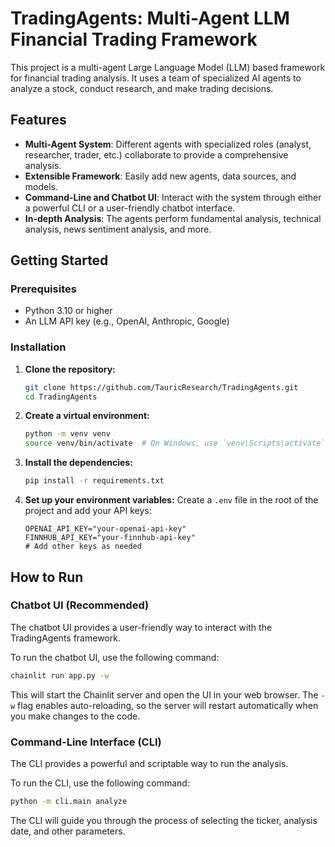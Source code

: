 # TradingAgents: Multi-Agent LLM Financial Trading Framework

This project is a multi-agent Large Language Model (LLM) based framework for financial trading analysis. It uses a team of specialized AI agents to analyze a stock, conduct research, and make trading decisions.

## Features

*   **Multi-Agent System**: Different agents with specialized roles (analyst, researcher, trader, etc.) collaborate to provide a comprehensive analysis.
*   **Extensible Framework**: Easily add new agents, data sources, and models.
*   **Command-Line and Chatbot UI**: Interact with the system through either a powerful CLI or a user-friendly chatbot interface.
*   **In-depth Analysis**: The agents perform fundamental analysis, technical analysis, news sentiment analysis, and more.

## Getting Started

### Prerequisites

*   Python 3.10 or higher
*   An LLM API key (e.g., OpenAI, Anthropic, Google)

### Installation

1.  **Clone the repository:**
    ```bash
    git clone https://github.com/TauricResearch/TradingAgents.git
    cd TradingAgents
    ```

2.  **Create a virtual environment:**
    ```bash
    python -m venv venv
    source venv/bin/activate  # On Windows, use `venv\Scripts\activate`
    ```

3.  **Install the dependencies:**
    ```bash
    pip install -r requirements.txt
    ```

4.  **Set up your environment variables:**
    Create a `.env` file in the root of the project and add your API keys:
    ```
    OPENAI_API_KEY="your-openai-api-key"
    FINNHUB_API_KEY="your-finnhub-api-key"
    # Add other keys as needed
    ```

## How to Run

### Chatbot UI (Recommended)

The chatbot UI provides a user-friendly way to interact with the TradingAgents framework.

To run the chatbot UI, use the following command:

```bash
chainlit run app.py -w
```

This will start the Chainlit server and open the UI in your web browser. The `-w` flag enables auto-reloading, so the server will restart automatically when you make changes to the code.

### Command-Line Interface (CLI)

The CLI provides a powerful and scriptable way to run the analysis.

To run the CLI, use the following command:
```bash
python -m cli.main analyze
```
The CLI will guide you through the process of selecting the ticker, analysis date, and other parameters.
